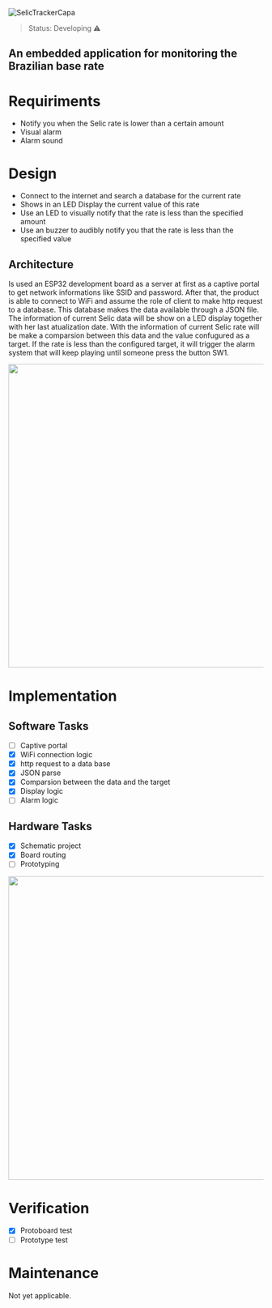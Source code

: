 ![SelicTrackerCapa](https://user-images.githubusercontent.com/64144293/194761774-0ff0c09b-7ab9-4f65-8882-813ff48bba8e.png)

> Status: Developing ⚠️

## An embedded application for monitoring the Brazilian base rate

# Requiriments
* Notify you when the Selic rate is lower than a certain amount
* Visual alarm
* Alarm sound

# Design
* Connect to the internet and search a database for the current rate
* Shows in an LED Display the current value of this rate
* Use an LED to visually notify that the rate is less than the specified amount
* Use an buzzer to audibly notify you that the rate is less than the specified value

## Architecture
Is used an ESP32 development board as a server at first as a captive portal to get network informations like SSID and password. After that, the product is able to connect to WiFi and assume the role of client to make http request to a database. This database makes the data available through a JSON file. The information of current Selic data will be show on a LED display together with her last atualization date. With the information of current Selic rate will be make a comparsion between this data and the value confugured as a target. If the rate is less than the configured target, it will trigger the alarm system that will keep playing until someone press the button SW1.

<div align = "center">
  <img src ="https://user-images.githubusercontent.com/64144293/194775605-2da374da-28e7-4003-8fae-ebe4bd0a946a.png" width = "600px" />
</div>

# Implementation
## Software Tasks
- [ ] Captive portal
- [x] WiFi connection logic
- [x] http request to a data base
- [x] JSON parse
- [x] Comparsion between the data and the target
- [x] Display logic
- [ ] Alarm logic

## Hardware Tasks
- [x] Schematic project
- [x] Board routing
- [ ] Prototyping

<div align = "center">
  <img src ="https://user-images.githubusercontent.com/64144293/194765383-223f35c0-eb69-4d84-bb74-3a62f55f5691.jpeg" width = "600px" />
</div>

# Verification
- [x] Protoboard test
- [ ] Prototype test

# Maintenance

Not yet applicable.

